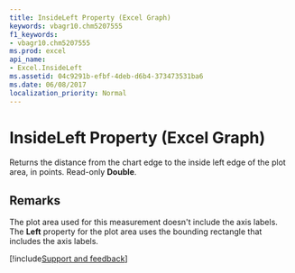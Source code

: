 ```yaml
---
title: InsideLeft Property (Excel Graph)
keywords: vbagr10.chm5207555
f1_keywords:
- vbagr10.chm5207555
ms.prod: excel
api_name:
- Excel.InsideLeft
ms.assetid: 04c9291b-efbf-4deb-d6b4-373473531ba6
ms.date: 06/08/2017
localization_priority: Normal
---
```



# InsideLeft Property (Excel Graph)

Returns the distance from the chart edge to the inside left edge of the plot area, in points. Read-only  **Double**.


## Remarks

The plot area used for this measurement doesn't include the axis labels. The  **Left** property for the plot area uses the bounding rectangle that includes the axis labels.

[!include[Support and feedback](~/includes/feedback-boilerplate.md)]